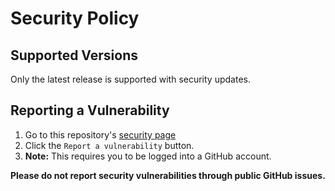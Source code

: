 # Security Policy

## Supported Versions

Only the latest release is supported with security updates.

## Reporting a Vulnerability

1. Go to this repository's [security page][secPageDef]
2. Click the `Report a vulnerability` button.
3. **Note:** This requires you to be logged into a GitHub account.

**Please do not report security vulnerabilities through public GitHub issues.**

[secPageDef]: https://github.com/TerryEbdon/YtToZara/security
